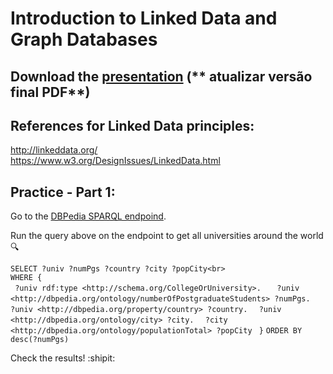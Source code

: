 # Introduction to Linked Data and Graph Databases

## Download the [presentation](https://github.com/liviaruback/intro_linkeddata/raw/master/intro_linked_data.pdf)  (** atualizar versão final PDF**)

## References for Linked Data principles:
http://linkeddata.org/ <br>
https://www.w3.org/DesignIssues/LinkedData.html

## Practice - Part 1:
Go to the [DBPedia SPARQL endpoind](https://dbpedia.org/sparql).

Run the query above on the endpoint to get all universities around the world :mag:

`SELECT ?univ ?numPgs ?country ?city ?popCity<br>`<br>
`WHERE {`<br>
`  ?univ rdf:type <http://schema.org/CollegeOrUniversity>.  `
`  ?univ <http://dbpedia.org/ontology/numberOfPostgraduateStudents> ?numPgs.`
`  ?univ <http://dbpedia.org/property/country> ?country.`
`  ?univ <http://dbpedia.org/ontology/city> ?city.`
`  ?city <http://dbpedia.org/ontology/populationTotal> ?popCity`
` }`
`ORDER BY desc(?numPgs)`

Check the results! :shipit:


